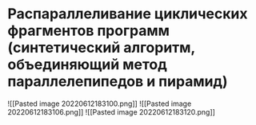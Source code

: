 # Распараллеливание циклических фрагментов программ (синтетический алгоритм, объединяющий метод параллелепипедов и пирамид)
![[Pasted image 20220612183100.png]]
![[Pasted image 20220612183106.png]]
![[Pasted image 20220612183120.png]]